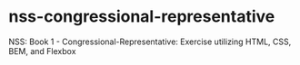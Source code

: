 # nss-congressional-representative
NSS: Book 1 - Congressional-Representative: Exercise utilizing HTML, CSS, BEM, and Flexbox
